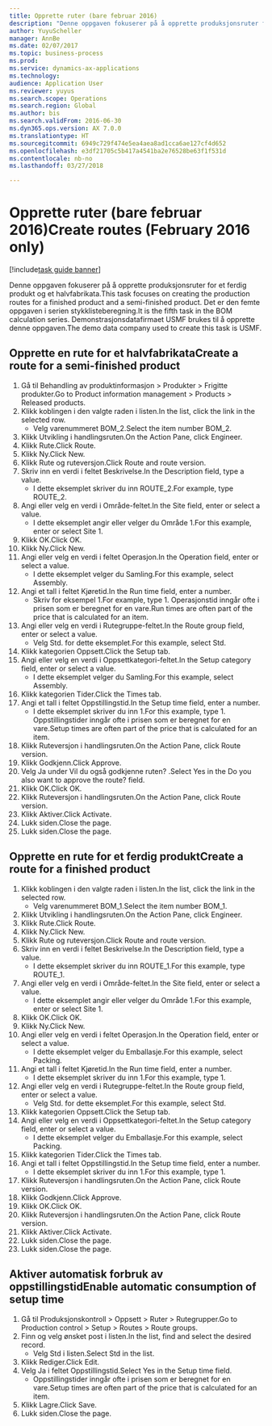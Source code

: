 ```yaml
--- 
title: Opprette ruter (bare februar 2016)
description: "Denne oppgaven fokuserer på å opprette produksjonsruter for et ferdig produkt og et halvfabrikata."
author: YuyuScheller
manager: AnnBe
ms.date: 02/07/2017
ms.topic: business-process
ms.prod: 
ms.service: dynamics-ax-applications
ms.technology: 
audience: Application User
ms.reviewer: yuyus
ms.search.scope: Operations
ms.search.region: Global
ms.author: bis
ms.search.validFrom: 2016-06-30
ms.dyn365.ops.version: AX 7.0.0
ms.translationtype: HT
ms.sourcegitcommit: 6949c729f474e5ea4aea8ad1cca6ae127cf4d652
ms.openlocfilehash: e3df21705c5b417a4541ba2e76528be63f1f531d
ms.contentlocale: nb-no
ms.lasthandoff: 03/27/2018

---
```

# <a name="create-routes-february-2016-only"></a><span data-ttu-id="ac4a3-103">Opprette ruter (bare februar 2016)</span><span class="sxs-lookup"><span data-stu-id="ac4a3-103">Create routes (February 2016 only)</span></span>

[!include[task guide banner](../../includes/task-guide-banner.md)]

<span data-ttu-id="ac4a3-104">Denne oppgaven fokuserer på å opprette produksjonsruter for et ferdig produkt og et halvfabrikata.</span><span class="sxs-lookup"><span data-stu-id="ac4a3-104">This task focuses on creating the production routes for a finished product and a semi-finished product.</span></span> <span data-ttu-id="ac4a3-105">Det er den femte oppgaven i serien stykklisteberegning.</span><span class="sxs-lookup"><span data-stu-id="ac4a3-105">It is the fifth task in the BOM calculation series.</span></span> <span data-ttu-id="ac4a3-106">Demonstrasjonsdatafirmaet USMF brukes til å opprette denne oppgaven.</span><span class="sxs-lookup"><span data-stu-id="ac4a3-106">The demo data company used to create this task is USMF.</span></span>


## <a name="create-a-route-for-a-semi-finished-product"></a><span data-ttu-id="ac4a3-107">Opprette en rute for et halvfabrikata</span><span class="sxs-lookup"><span data-stu-id="ac4a3-107">Create a route for a semi-finished product</span></span>
1. <span data-ttu-id="ac4a3-108">Gå til Behandling av produktinformasjon > Produkter > Frigitte produkter.</span><span class="sxs-lookup"><span data-stu-id="ac4a3-108">Go to Product information management > Products > Released products.</span></span>
2. <span data-ttu-id="ac4a3-109">Klikk koblingen i den valgte raden i listen.</span><span class="sxs-lookup"><span data-stu-id="ac4a3-109">In the list, click the link in the selected row.</span></span>
    * <span data-ttu-id="ac4a3-110">Velg varenummeret BOM_2.</span><span class="sxs-lookup"><span data-stu-id="ac4a3-110">Select the item number BOM_2.</span></span>  
3. <span data-ttu-id="ac4a3-111">Klikk Utvikling i handlingsruten.</span><span class="sxs-lookup"><span data-stu-id="ac4a3-111">On the Action Pane, click Engineer.</span></span>
4. <span data-ttu-id="ac4a3-112">Klikk Rute.</span><span class="sxs-lookup"><span data-stu-id="ac4a3-112">Click Route.</span></span>
5. <span data-ttu-id="ac4a3-113">Klikk Ny.</span><span class="sxs-lookup"><span data-stu-id="ac4a3-113">Click New.</span></span>
6. <span data-ttu-id="ac4a3-114">Klikk Rute og ruteversjon.</span><span class="sxs-lookup"><span data-stu-id="ac4a3-114">Click Route and route version.</span></span>
7. <span data-ttu-id="ac4a3-115">Skriv inn en verdi i feltet Beskrivelse.</span><span class="sxs-lookup"><span data-stu-id="ac4a3-115">In the Description field, type a value.</span></span>
    * <span data-ttu-id="ac4a3-116">I dette eksemplet skriver du inn ROUTE_2.</span><span class="sxs-lookup"><span data-stu-id="ac4a3-116">For example, type ROUTE_2.</span></span>  
8. <span data-ttu-id="ac4a3-117">Angi eller velg en verdi i Område-feltet.</span><span class="sxs-lookup"><span data-stu-id="ac4a3-117">In the Site field, enter or select a value.</span></span>
    * <span data-ttu-id="ac4a3-118">I dette eksemplet angir eller velger du Område 1.</span><span class="sxs-lookup"><span data-stu-id="ac4a3-118">For this example, enter or select Site 1.</span></span>  
9. <span data-ttu-id="ac4a3-119">Klikk OK.</span><span class="sxs-lookup"><span data-stu-id="ac4a3-119">Click OK.</span></span>
10. <span data-ttu-id="ac4a3-120">Klikk Ny.</span><span class="sxs-lookup"><span data-stu-id="ac4a3-120">Click New.</span></span>
11. <span data-ttu-id="ac4a3-121">Angi eller velg en verdi i feltet Operasjon.</span><span class="sxs-lookup"><span data-stu-id="ac4a3-121">In the Operation field, enter or select a value.</span></span>
    * <span data-ttu-id="ac4a3-122">I dette eksemplet velger du Samling.</span><span class="sxs-lookup"><span data-stu-id="ac4a3-122">For this example, select Assembly.</span></span>  
12. <span data-ttu-id="ac4a3-123">Angi et tall i feltet Kjøretid.</span><span class="sxs-lookup"><span data-stu-id="ac4a3-123">In the Run time field, enter a number.</span></span>
    * <span data-ttu-id="ac4a3-124">Skriv for eksempel 1.</span><span class="sxs-lookup"><span data-stu-id="ac4a3-124">For example, type 1.</span></span> <span data-ttu-id="ac4a3-125">Operasjonstid inngår ofte i prisen som er beregnet for en vare.</span><span class="sxs-lookup"><span data-stu-id="ac4a3-125">Run times are often part of the price that is calculated for an item.</span></span>  
13. <span data-ttu-id="ac4a3-126">Angi eller velg en verdi i Rutegruppe-feltet.</span><span class="sxs-lookup"><span data-stu-id="ac4a3-126">In the Route group field, enter or select a value.</span></span>
    * <span data-ttu-id="ac4a3-127">Velg Std. for dette eksemplet.</span><span class="sxs-lookup"><span data-stu-id="ac4a3-127">For this example, select Std.</span></span>  
14. <span data-ttu-id="ac4a3-128">Klikk kategorien Oppsett.</span><span class="sxs-lookup"><span data-stu-id="ac4a3-128">Click the Setup tab.</span></span>
15. <span data-ttu-id="ac4a3-129">Angi eller velg en verdi i Oppsettkategori-feltet.</span><span class="sxs-lookup"><span data-stu-id="ac4a3-129">In the Setup category field, enter or select a value.</span></span>
    * <span data-ttu-id="ac4a3-130">I dette eksemplet velger du Samling.</span><span class="sxs-lookup"><span data-stu-id="ac4a3-130">For this example, select Assembly.</span></span>  
16. <span data-ttu-id="ac4a3-131">Klikk kategorien Tider.</span><span class="sxs-lookup"><span data-stu-id="ac4a3-131">Click the Times tab.</span></span>
17. <span data-ttu-id="ac4a3-132">Angi et tall i feltet Oppstillingstid.</span><span class="sxs-lookup"><span data-stu-id="ac4a3-132">In the Setup time field, enter a number.</span></span>
    * <span data-ttu-id="ac4a3-133">I dette eksemplet skriver du inn 1.</span><span class="sxs-lookup"><span data-stu-id="ac4a3-133">For this example, type 1.</span></span> <span data-ttu-id="ac4a3-134">Oppstillingstider inngår ofte i prisen som er beregnet for en vare.</span><span class="sxs-lookup"><span data-stu-id="ac4a3-134">Setup times are often part of the price that is calculated for an item.</span></span>  
18. <span data-ttu-id="ac4a3-135">Klikk Ruteversjon i handlingsruten.</span><span class="sxs-lookup"><span data-stu-id="ac4a3-135">On the Action Pane, click Route version.</span></span>
19. <span data-ttu-id="ac4a3-136">Klikk Godkjenn.</span><span class="sxs-lookup"><span data-stu-id="ac4a3-136">Click Approve.</span></span>
20. <span data-ttu-id="ac4a3-137">Velg Ja under Vil du også godkjenne ruten? .</span><span class="sxs-lookup"><span data-stu-id="ac4a3-137">Select Yes in the Do you also want to approve the route? field.</span></span>
21. <span data-ttu-id="ac4a3-138">Klikk OK.</span><span class="sxs-lookup"><span data-stu-id="ac4a3-138">Click OK.</span></span>
22. <span data-ttu-id="ac4a3-139">Klikk Ruteversjon i handlingsruten.</span><span class="sxs-lookup"><span data-stu-id="ac4a3-139">On the Action Pane, click Route version.</span></span>
23. <span data-ttu-id="ac4a3-140">Klikk Aktiver.</span><span class="sxs-lookup"><span data-stu-id="ac4a3-140">Click Activate.</span></span>
24. <span data-ttu-id="ac4a3-141">Lukk siden.</span><span class="sxs-lookup"><span data-stu-id="ac4a3-141">Close the page.</span></span>
25. <span data-ttu-id="ac4a3-142">Lukk siden.</span><span class="sxs-lookup"><span data-stu-id="ac4a3-142">Close the page.</span></span>

## <a name="create-a-route-for-a-finished-product"></a><span data-ttu-id="ac4a3-143">Opprette en rute for et ferdig produkt</span><span class="sxs-lookup"><span data-stu-id="ac4a3-143">Create a route for a finished product</span></span>
1. <span data-ttu-id="ac4a3-144">Klikk koblingen i den valgte raden i listen.</span><span class="sxs-lookup"><span data-stu-id="ac4a3-144">In the list, click the link in the selected row.</span></span>
    * <span data-ttu-id="ac4a3-145">Velg varenummeret BOM_1.</span><span class="sxs-lookup"><span data-stu-id="ac4a3-145">Select the item number BOM_1.</span></span>  
2. <span data-ttu-id="ac4a3-146">Klikk Utvikling i handlingsruten.</span><span class="sxs-lookup"><span data-stu-id="ac4a3-146">On the Action Pane, click Engineer.</span></span>
3. <span data-ttu-id="ac4a3-147">Klikk Rute.</span><span class="sxs-lookup"><span data-stu-id="ac4a3-147">Click Route.</span></span>
4. <span data-ttu-id="ac4a3-148">Klikk Ny.</span><span class="sxs-lookup"><span data-stu-id="ac4a3-148">Click New.</span></span>
5. <span data-ttu-id="ac4a3-149">Klikk Rute og ruteversjon.</span><span class="sxs-lookup"><span data-stu-id="ac4a3-149">Click Route and route version.</span></span>
6. <span data-ttu-id="ac4a3-150">Skriv inn en verdi i feltet Beskrivelse.</span><span class="sxs-lookup"><span data-stu-id="ac4a3-150">In the Description field, type a value.</span></span>
    * <span data-ttu-id="ac4a3-151">I dette eksemplet skriver du inn ROUTE_1.</span><span class="sxs-lookup"><span data-stu-id="ac4a3-151">For this example, type ROUTE_1.</span></span>  
7. <span data-ttu-id="ac4a3-152">Angi eller velg en verdi i Område-feltet.</span><span class="sxs-lookup"><span data-stu-id="ac4a3-152">In the Site field, enter or select a value.</span></span>
    * <span data-ttu-id="ac4a3-153">I dette eksemplet angir eller velger du Område 1.</span><span class="sxs-lookup"><span data-stu-id="ac4a3-153">For this example, enter or select Site 1.</span></span>  
8. <span data-ttu-id="ac4a3-154">Klikk OK.</span><span class="sxs-lookup"><span data-stu-id="ac4a3-154">Click OK.</span></span>
9. <span data-ttu-id="ac4a3-155">Klikk Ny.</span><span class="sxs-lookup"><span data-stu-id="ac4a3-155">Click New.</span></span>
10. <span data-ttu-id="ac4a3-156">Angi eller velg en verdi i feltet Operasjon.</span><span class="sxs-lookup"><span data-stu-id="ac4a3-156">In the Operation field, enter or select a value.</span></span>
    * <span data-ttu-id="ac4a3-157">I dette eksemplet velger du Emballasje.</span><span class="sxs-lookup"><span data-stu-id="ac4a3-157">For this example, select Packing.</span></span>  
11. <span data-ttu-id="ac4a3-158">Angi et tall i feltet Kjøretid.</span><span class="sxs-lookup"><span data-stu-id="ac4a3-158">In the Run time field, enter a number.</span></span>
    * <span data-ttu-id="ac4a3-159">I dette eksemplet skriver du inn 1.</span><span class="sxs-lookup"><span data-stu-id="ac4a3-159">For this example, type 1.</span></span>  
12. <span data-ttu-id="ac4a3-160">Angi eller velg en verdi i Rutegruppe-feltet.</span><span class="sxs-lookup"><span data-stu-id="ac4a3-160">In the Route group field, enter or select a value.</span></span>
    * <span data-ttu-id="ac4a3-161">Velg Std. for dette eksemplet.</span><span class="sxs-lookup"><span data-stu-id="ac4a3-161">For this example, select Std.</span></span>  
13. <span data-ttu-id="ac4a3-162">Klikk kategorien Oppsett.</span><span class="sxs-lookup"><span data-stu-id="ac4a3-162">Click the Setup tab.</span></span>
14. <span data-ttu-id="ac4a3-163">Angi eller velg en verdi i Oppsettkategori-feltet.</span><span class="sxs-lookup"><span data-stu-id="ac4a3-163">In the Setup category field, enter or select a value.</span></span>
    * <span data-ttu-id="ac4a3-164">I dette eksemplet velger du Emballasje.</span><span class="sxs-lookup"><span data-stu-id="ac4a3-164">For this example, select Packing.</span></span>  
15. <span data-ttu-id="ac4a3-165">Klikk kategorien Tider.</span><span class="sxs-lookup"><span data-stu-id="ac4a3-165">Click the Times tab.</span></span>
16. <span data-ttu-id="ac4a3-166">Angi et tall i feltet Oppstillingstid.</span><span class="sxs-lookup"><span data-stu-id="ac4a3-166">In the Setup time field, enter a number.</span></span>
    * <span data-ttu-id="ac4a3-167">I dette eksemplet skriver du inn 1.</span><span class="sxs-lookup"><span data-stu-id="ac4a3-167">For this example, type 1.</span></span>  
17. <span data-ttu-id="ac4a3-168">Klikk Ruteversjon i handlingsruten.</span><span class="sxs-lookup"><span data-stu-id="ac4a3-168">On the Action Pane, click Route version.</span></span>
18. <span data-ttu-id="ac4a3-169">Klikk Godkjenn.</span><span class="sxs-lookup"><span data-stu-id="ac4a3-169">Click Approve.</span></span>
19. <span data-ttu-id="ac4a3-170">Klikk OK.</span><span class="sxs-lookup"><span data-stu-id="ac4a3-170">Click OK.</span></span>
20. <span data-ttu-id="ac4a3-171">Klikk Ruteversjon i handlingsruten.</span><span class="sxs-lookup"><span data-stu-id="ac4a3-171">On the Action Pane, click Route version.</span></span>
21. <span data-ttu-id="ac4a3-172">Klikk Aktiver.</span><span class="sxs-lookup"><span data-stu-id="ac4a3-172">Click Activate.</span></span>
22. <span data-ttu-id="ac4a3-173">Lukk siden.</span><span class="sxs-lookup"><span data-stu-id="ac4a3-173">Close the page.</span></span>
23. <span data-ttu-id="ac4a3-174">Lukk siden.</span><span class="sxs-lookup"><span data-stu-id="ac4a3-174">Close the page.</span></span>

## <a name="enable-automatic-consumption-of-setup-time"></a><span data-ttu-id="ac4a3-175">Aktiver automatisk forbruk av oppstillingstid</span><span class="sxs-lookup"><span data-stu-id="ac4a3-175">Enable automatic consumption of setup time</span></span>
1. <span data-ttu-id="ac4a3-176">Gå til Produksjonskontroll > Oppsett > Ruter > Rutegrupper.</span><span class="sxs-lookup"><span data-stu-id="ac4a3-176">Go to Production control > Setup > Routes > Route groups.</span></span>
2. <span data-ttu-id="ac4a3-177">Finn og velg ønsket post i listen.</span><span class="sxs-lookup"><span data-stu-id="ac4a3-177">In the list, find and select the desired record.</span></span>
    * <span data-ttu-id="ac4a3-178">Velg Std i listen.</span><span class="sxs-lookup"><span data-stu-id="ac4a3-178">Select Std in the list.</span></span>  
3. <span data-ttu-id="ac4a3-179">Klikk Rediger.</span><span class="sxs-lookup"><span data-stu-id="ac4a3-179">Click Edit.</span></span>
4. <span data-ttu-id="ac4a3-180">Velg Ja i feltet Oppstillingstid.</span><span class="sxs-lookup"><span data-stu-id="ac4a3-180">Select Yes in the Setup time field.</span></span>
    * <span data-ttu-id="ac4a3-181">Oppstillingstider inngår ofte i prisen som er beregnet for en vare.</span><span class="sxs-lookup"><span data-stu-id="ac4a3-181">Setup times are often part of the price that is calculated for an item.</span></span>  
5. <span data-ttu-id="ac4a3-182">Klikk Lagre.</span><span class="sxs-lookup"><span data-stu-id="ac4a3-182">Click Save.</span></span>
6. <span data-ttu-id="ac4a3-183">Lukk siden.</span><span class="sxs-lookup"><span data-stu-id="ac4a3-183">Close the page.</span></span>


